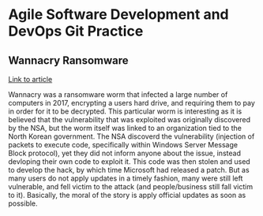 Agile Software Development and DevOps Git Practice
==================================================

## Wannacry Ransomware

[Link to article](https://www.csoonline.com/article/3227906/ransomware/what-is-wannacry-ransomware-how-does-it-infect-and-who-was-responsible.html)

Wannacry was a ransomware worm that infected a large number of computers in 2017, encrypting a users hard drive, and requiring them to pay in order for it to be decrypted. This particular worm is interesting as it is believed that the vulnerability that was exploited was originally discovered by the NSA, but the worm itself was linked to an organization tied to the North Korean government. The NSA discoverd the vulnerability (injection of packets to execute code, specifically within Windows Server Message Block protocol), yet they did not inform anyone about the issue, instead devloping their own code to exploit it. This code was then stolen and used to develop the hack, by which time Microsoft had released a patch. But as many users do not apply updates in a timely fashion, many were still left vulnerable, and fell victim to the attack (and people/business still fall victim to it). Basically, the moral of the story is apply official updates as soon as possible.